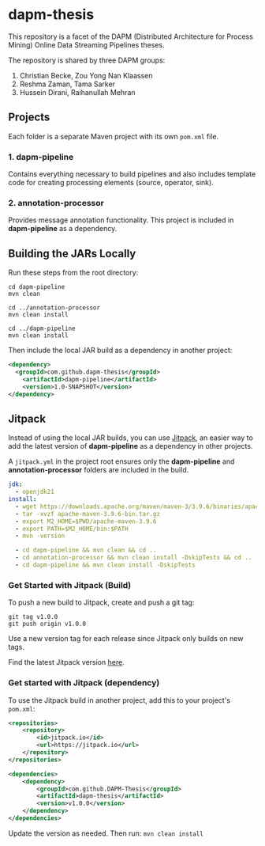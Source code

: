 # dapm-thesis
This repository is a facet of the DAPM (Distributed Architecture for Process Mining) Online Data Streaming Pipelines theses. 

The repository is shared by three DAPM groups:
1. Christian Becke, Zou Yong Nan Klaassen
2. Reshma Zaman, Tama Sarker
3. Hussein Dirani, Raihanullah Mehran
## Projects
Each folder is a separate Maven project with its own `pom.xml` file.

### 1. **dapm-pipeline**
Contains everything necessary to build pipelines and also includes template code for creating processing elements (source, operator, sink).

### 2. **annotation-processor**
Provides message annotation functionality. This project is included in **dapm-pipeline** as a dependency.

## Building the JARs Locally
Run these steps from the root directory:

```
cd dapm-pipeline
mvn clean

cd ../annotation-processor
mvn clean install

cd ../dapm-pipeline
mvn clean install
```

Then include the local JAR build as a dependency in another project:
```xml
<dependency>
  <groupId>com.github.dapm-thesis</groupId>
    <artifactId>dapm-pipeline</artifactId>
    <version>1.0-SNAPSHOT</version>
</dependency>
```


## Jitpack
Instead of using the local JAR builds, you can use [Jitpack](https://jitpack.io/#DAPM-Thesis/dapm-thesis), an easier way to add the latest version of **dapm-pipeline** as a dependency in other projects.

A `jitpack.yml` in the project root ensures only the **dapm-pipeline** and **annotation-processor** folders are included in the build.

```yml
jdk:
  - openjdk21
install:
  - wget https://downloads.apache.org/maven/maven-3/3.9.6/binaries/apache-maven-3.9.6-bin.tar.gz
  - tar -xvzf apache-maven-3.9.6-bin.tar.gz
  - export M2_HOME=$PWD/apache-maven-3.9.6
  - export PATH=$M2_HOME/bin:$PATH
  - mvn -version

  - cd dapm-pipeline && mvn clean && cd ..
  - cd annotation-processor && mvn clean install -DskipTests && cd ..
  - cd dapm-pipeline && mvn clean install -DskipTests
  ```

### Get Started with Jitpack (Build)
To push a new build to Jitpack, create and push a git tag:

```
git tag v1.0.0
git push origin v1.0.0
```
Use a new version tag for each release since Jitpack only builds on new tags.

Find the latest Jitpack version [here](https://jitpack.io/#DAPM-Thesis/dapm-thesis).



### Get started with Jitpack (dependency)
To use the Jitpack build in another project, add this to your project's `pom.xml`:

```xml
<repositories>
    <repository>
        <id>jitpack.io</id>
        <url>https://jitpack.io</url>
    </repository>
</repositories>

<dependencies>
    <dependency>
        <groupId>com.github.DAPM-Thesis</groupId>
        <artifactId>dapm-thesis</artifactId>
        <version>v1.0.0</version>
    </dependency>
</dependencies>
```
Update the version as needed. Then run: `mvn clean install`